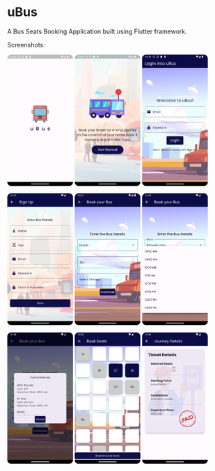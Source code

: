 # uBus

A Bus Seats Booking Application built using Flutter framework.

Screenshots:

<img src="https://github.com/Chemilas/Bus-Seats-Booking-App/blob/main/screenshots/Screenshot_0.png" width=30% height=30%> <img src="https://github.com/Chemilas/Bus-Seats-Booking-App/blob/main/screenshots/Screenshot_1.png" width=30% height=30%> <img src="https://github.com/Chemilas/Bus-Seats-Booking-App/blob/main/screenshots/Screenshot_2.png" width=30% height=30%>

<img src="https://github.com/Chemilas/Bus-Seats-Booking-App/blob/main/screenshots/Screenshot_3.png" width=30% height=30%> <img src="https://github.com/Chemilas/Bus-Seats-Booking-App/blob/main/screenshots/Screenshot_4.png" width=30% height=30%> <img src="https://github.com/Chemilas/Bus-Seats-Booking-App/blob/main/screenshots/Screenshot_5.png" width=30% height=30%>

<img src="https://github.com/Chemilas/Bus-Seats-Booking-App/blob/main/screenshots/Screenshot_6.png" width=30% height=30%> <img src="https://github.com/Chemilas/Bus-Seats-Booking-App/blob/main/screenshots/Screenshot_7.png" width=30% height=30%> <img src="https://github.com/Chemilas/Bus-Seats-Booking-App/blob/main/screenshots/Screenshot_8.png" width=30% height=30%>



